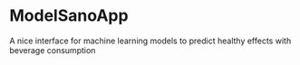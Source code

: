 # ModelSanoApp

A nice interface for machine learning models to predict healthy effects with beverage consumption
